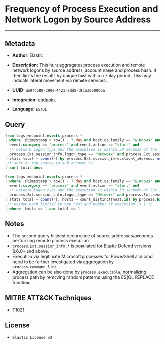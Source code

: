 # Frequency of Process Execution and Network Logon by Source Address

---

## Metadata

- **Author:** Elastic
- **Description:** This hunt aggregates process execution and remote network logons by source address, account name and process hash. It then limits the results by unique host within a 7 day period. This may indicate lateral movement via remote services.

- **UUID:** `ae07c580-290e-4421-add8-d6ca30509b6a`
- **Integration:** [endpoint](https://docs.elastic.co/integrations/endpoint)
- **Language:** `ES|QL`

## Query

```sql
from logs-endpoint.events.process-*
| where  @timestamp > now() - 7 day and host.os.family == "windows" and
  event.category == "process" and event.action == "start" and
  /* network logon type and the execution is within 30 seconds of the logon time */
  process.Ext.session_info.logon_type == "Network" and process.Ext.session_info.relative_logon_time <= 30
| stats total = count(*) by process.Ext.session_info.client_address, user.name
 /* sort by top source.ip and account */
| sort total desc
```

```sql
from logs-endpoint.events.process-*
| where  @timestamp > now() - 7 day and host.os.family == "windows" and
  event.category == "process" and event.action == "start" and
  /* network logon type and the execution is within 30 seconds of the logon time */
  process.Ext.session_info.logon_type == "Network" and process.Ext.session_info.relative_logon_time <= 30
| stats total = count(*), hosts = count_distinct(host.id) by process.hash.sha256, process.Ext.session_info.client_address, user.name, process.parent.name
 /* unique hash limited to one host and number of execution is 1 */
| where  hosts == 1 and total == 1
```

## Notes

- The second query highest occurrence of source addresses/accounts performing remote process execution
- `process.Ext.session_info.*` is populated for Elastic Defend versions 8.6.0+ and above.
- Execution via legitimate Microsoft processes for PowerShell and cmd need to be further investigated via aggregation by `process.command_line`.
- Aggregation can be also done by `process.executable`, normalizing process path by removing random patterns using the ES|QL REPLACE function.
## MITRE ATT&CK Techniques

- [T1021](https://attack.mitre.org/techniques/T1021)

## License

- `Elastic License v2`
